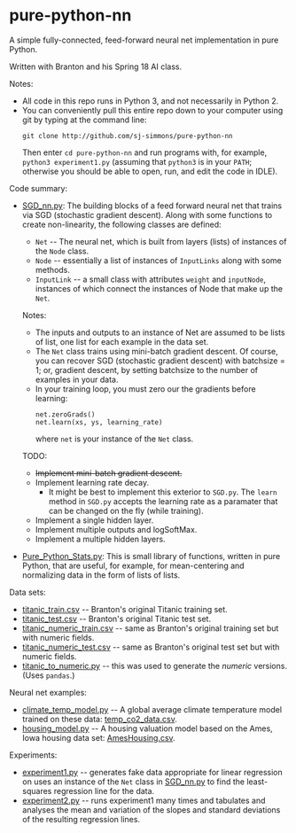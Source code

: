 # pure-python-nn
A simple fully-connected, feed-forward neural net implementation in pure Python.

Written with Branton and his Spring 18 AI class.

Notes:
  * All code in this repo runs in Python 3, and not necessarily in Python 2.
  * You can conveniently pull this entire repo down to your computer using git by typing at the command
    line:
    ```
    git clone http://github.com/sj-simmons/pure-python-nn
    ```
    Then enter `cd pure-python-nn` and run programs with, for example, `python3 experiment1.py`
    (assuming that `python3` is in your `PATH`; otherwise you should be able to open, run,
    and edit the code in IDLE).

Code summary:
  * [SGD_nn.py](SGD_nn.py): The building blocks of a feed forward neural net that trains via SGD (stochastic gradient descent).
    Along with some functions to create non-linearity, the following classes are defined:
    * `Net` -- The neural net, which is built from layers (lists) of instances of the `Node` class.
    * `Node` -- essentially a list of instances of `InputLinks` along with some methods.
    * `InputLink` -- a small class with attributes `weight` and `inputNode`, instances of which connect the
      instances of Node that make up the `Net`.

    Notes:
    * The inputs and outputs to an instance of Net are assumed to be lists of list, one list for
      each example in the data set.
    * The `Net` class trains using mini-batch gradient descent.  Of course, you can recover SGD (stochastic gradient descent)
      with batchsize = 1; or, gradient descent, by setting batchsize to the number of examples in your data.
    * In your training loop, you must zero our the gradients before learning:
      ```
      net.zeroGrads()
      net.learn(xs, ys, learning_rate)
      ```
      where `net` is your instance of the `Net` class.

    TODO:
    * ~~Implement mini-batch gradient descent.~~
    * Implement learning rate decay.  
      * It might be best to implement this exterior to `SGD.py`.  The `learn` method in `SGD.py` accepts the learning
        rate as a paramater that can be changed on the fly (while training).
    * Implement a single hidden layer.
    * Implement multiple outputs and logSoftMax.
    * Implement a multiple hidden layers.
  * [Pure_Python_Stats.py](Pure_Python_Stats.py): This is small library of functions, written in pure Python,
    that are useful, for example, for mean-centering and normalizing data in the form of lists of lists.

Data sets:
  * [titanic_train.csv](datasets/titanic_train.csv) -- Branton's original Titanic training set.
  * [titanic_test.csv](datasets/titanic_test.csv) -- Branton's original Titanic test set.
  * [titanic_numeric_train.csv](datasets/titanic_numeric_train.csv) -- same as Branton's original training set but with numeric fields.
  * [titanic_numeric_test.csv](datasets/titanic_numeric_test.csv) -- same as Branton's original test set but with numeric fields.
  * [titanic_to_numeric.py](datasets/titanic_to_numeric.py) -- this was used to generate the *numeric* versions. (Uses `pandas`.)

Neural net examples:
  * [climate_temp_model.py](climate_temp_model.py) -- A global average climate temperature model trained on these data:
    [temp_co2_data.csv](datasets/temp_co2_data.csv).
  * [housing_model.py](housing_model.py) -- A housing valuation model based on the Ames, Iowa housing data set:
    [AmesHousing.csv](datasets/AmesHousing.csv).

Experiments:
  * [experiment1.py](experiment1.py) -- generates fake data appropriate for linear regression on uses an instance of the
    `Net` class in [SGD_nn.py](SGD_nn.py) to find the least-squares regression line for the data.
  * [experiment2.py](experiment2.py) -- runs experiment1 many times and tabulates and analyses the mean and variation
    of the slopes and standard deviations of the resulting regression lines.
